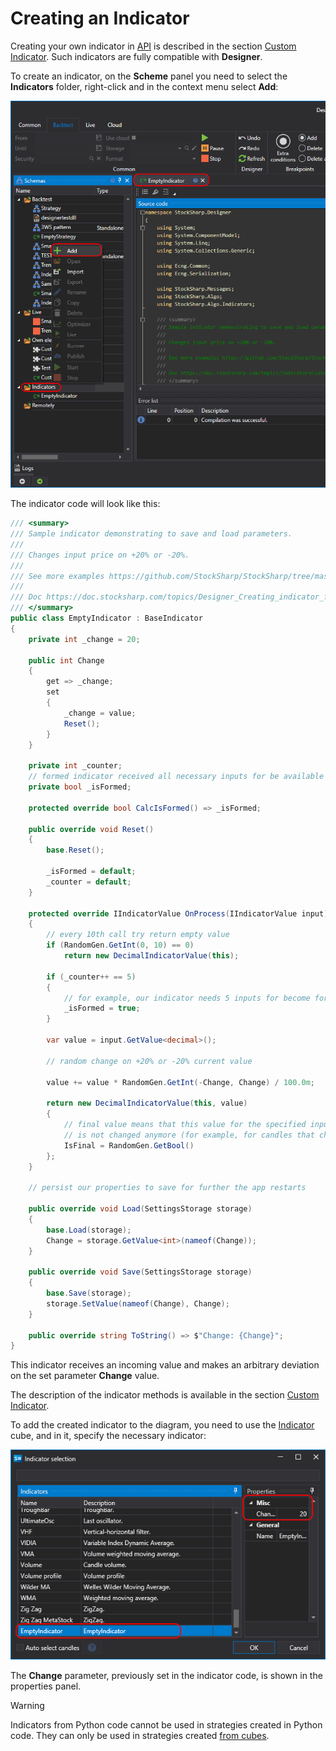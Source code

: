# Creating an Indicator

Creating your own indicator in [API](../../../../api.md) is described in the section [Custom Indicator](../../../../api/indicators/custom_indicator.md). Such indicators are fully compatible with **Designer**.

To create an indicator, on the **Scheme** panel you need to select the **Indicators** folder, right-click and in the context menu select **Add**:

![Designer_Source_Code_Indicator_00](../../../../../images/designer_source_code_indicator_00.png)

The indicator code will look like this:

```cs
/// <summary>
/// Sample indicator demonstrating to save and load parameters.
/// 
/// Changes input price on +20% or -20%.
/// 
/// See more examples https://github.com/StockSharp/StockSharp/tree/master/Algo/Indicators
/// 
/// Doc https://doc.stocksharp.com/topics/Designer_Creating_indicator_from_source_code.html
/// </summary>
public class EmptyIndicator : BaseIndicator
{
	private int _change = 20;

	public int Change
	{
		get => _change;
		set
		{
			_change = value;
			Reset();
		}
	}

	private int _counter;
	// formed indicator received all necessary inputs for be available for trading
	private bool _isFormed;

	protected override bool CalcIsFormed() => _isFormed;

	public override void Reset()
	{
		base.Reset();

		_isFormed = default;
		_counter = default;
	}

	protected override IIndicatorValue OnProcess(IIndicatorValue input)
	{
		// every 10th call try return empty value
		if (RandomGen.GetInt(0, 10) == 0)
			return new DecimalIndicatorValue(this);

		if (_counter++ == 5)
		{
			// for example, our indicator needs 5 inputs for become formed
			_isFormed = true;
		}

		var value = input.GetValue<decimal>();

		// random change on +20% or -20% current value

		value += value * RandomGen.GetInt(-Change, Change) / 100.0m;

		return new DecimalIndicatorValue(this, value)
		{
			// final value means that this value for the specified input
			// is not changed anymore (for example, for candles that changes with last price)
			IsFinal = RandomGen.GetBool()
		};
	}

	// persist our properties to save for further the app restarts

	public override void Load(SettingsStorage storage)
	{
		base.Load(storage);
		Change = storage.GetValue<int>(nameof(Change));
	}

	public override void Save(SettingsStorage storage)
	{
		base.Save(storage);
		storage.SetValue(nameof(Change), Change);
	}

	public override string ToString() => $"Change: {Change}";
}
```

This indicator receives an incoming value and makes an arbitrary deviation on the set parameter **Change** value.

The description of the indicator methods is available in the section [Custom Indicator](../../../../api/indicators/custom_indicator.md).

To add the created indicator to the diagram, you need to use the [Indicator](../../using_visual_designer/elements/common/indicator.md) cube, and in it, specify the necessary indicator:

![Designer_Source_Code_Indicator_01](../../../../../images/designer_source_code_indicator_01.png)

The **Change** parameter, previously set in the indicator code, is shown in the properties panel.

> [!WARNING] 
> Indicators from Python code cannot be used in strategies created in Python code. They can only be used in strategies created [from cubes](../../using_visual_designer.md).
